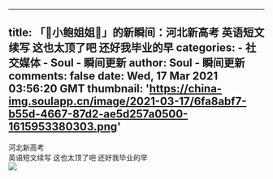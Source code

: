 
---
title: 「🎈小鲍姐姐🎈」的新瞬间：河北新高考
英语短文续写
这也太顶了吧
还好我毕业的早
categories: 
    - 社交媒体
    - Soul - 瞬间更新
author: Soul - 瞬间更新
comments: false
date: Wed, 17 Mar 2021 03:56:20 GMT
thumbnail: 'https://china-img.soulapp.cn/image/2021-03-17/6fa8abf7-b55d-4667-87d2-ae5d257a0500-1615953380303.png'
---

<div>   
河北新高考<br>英语短文续写
这也太顶了吧
还好我毕业的早<br><img src="https://china-img.soulapp.cn/image/2021-03-17/6fa8abf7-b55d-4667-87d2-ae5d257a0500-1615953380303.png" referrerpolicy="no-referrer">  
</div>
            